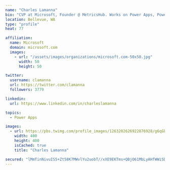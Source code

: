 ```yaml
---
name: "Charles Lamanna"
bio: "CVP at Microsoft, Founder @ MetricsHub. Works on Power Apps, Power Automate, Power Virtual Agent, Common Data Service and Dynamics 365."
location: Bellevue, WA
type: "profile"
heat: 77

affiliation:
  name: Microsoft
  domain: microsoft.com
  images:
    - url: "/assets/images/organizations/microsoft.com-50x50.jpg"
      width: 50
      height: 50

twitter:
  username: clamanna
  url: https://twitter.com/clamanna
  followers: 3779

linkedin:
  url: https://www.linkedin.com/in/charleslamanna

topics:
  - Power Apps

images:
  - url: https://pbs.twimg.com/profile_images/1263202626922876928/g6qGbHZ-_400x400.jpg
    width: 400
    height: 400
    isCached: true
    title: "Charles Lamanna"

secured: "lMmTinNivuIS5+Zt58K7MWvlYu2uobT//xXE9EKTms+QBjO61MbLyAHfWWiSD1tAu9Xl1HmU6mfJMpSWAVNqK0j3epnkuLmVB4jGxnchQmTsSNkXkMkanSfmmTlTW8Bt4d5OiTVX/BmqHoaddJts0pNPiITJTqnhSIFKIxmFNOpz/63LM5nV+wiyCm2wn+lFKWKBKheGY36XRkllPIO1ZpxezeywS7uEbVYSQYEjWIr1ijE9fI2er3QPRRCmy2sAPiJjlN9J9z7Wv76hylEIKBQHA4XRII8+eyXr4hvvePoXRaT11O7xoSM7HwHJPO+rULxkYiDzcbkePEEsf4Tm9xL6hP8DQNKn5aDFP5+NB1R41I5Eet96PAdWFaZW8qpY7NGehC97VU9m+fykj1rVuXGigvv1fC2oaw1yRQBKBYs=;DZTRicr1bcJHaar+2y5ChQ=="
---
```


